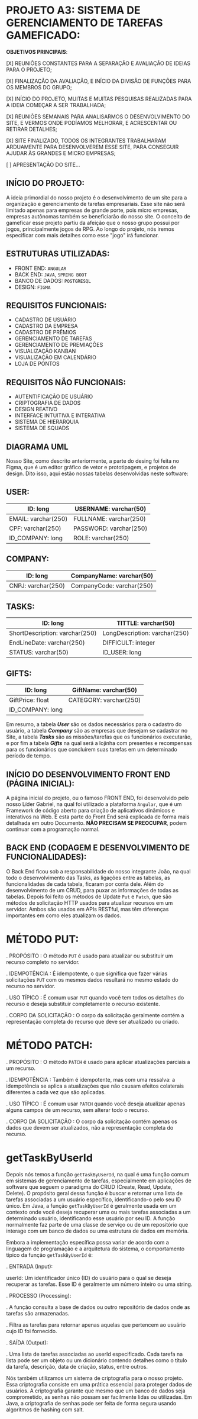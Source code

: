 # PROJETO A3: SISTEMA DE GERENCIAMENTO DE TAREFAS GAMEFICADO:

**OBJETIVOS PRINCIPAIS**:

[X] REUNIÕES CONSTANTES PARA A SEPARAÇÃO E AVALIAÇÃO DE IDEIAS PARA O PROJETO;
 
[X] FINALIZAÇÃO DA AVALIAÇÃO, E INÍCIO DA DIVISÃO DE FUNÇÕES PARA OS MEMBROS DO GRUPO;

[X] INÍCIO DO PROJETO, MUITAS E MUITAS PESQUISAS REALIZADAS PARA A IDEIA COMEÇAR A SER TRABALHADA;

[X] REUNIÕES SEMANAIS PARA ANALISARMOS O DESENVOLVIMENTO DO SITE, E VERMOS ONDE PODÍAMOS MELHORAR, E ACRESCENTAR OU RETIRAR DETALHES;

[X] SITE FINALIZADO, TODOS OS INTEGRANTES TRABALHARAM ARDUAMENTE PARA DESENVOLVEREM ESSE SITE, PARA CONSEGUIR AJUDAR ÀS GRANDES E MICRO EMPRESAS;

[ ] APRESENTAÇÃO DO SITE...

## INÍCIO DO PROJETO:

A ideia primordial do nosso projeto é o desenvolvimento de um site para a organização e gerenciamento de tarefas empresariais.
Esse site não será limitado apenas para empresas de grande porte, pois micro empresas, empresas autônomas também se beneficiarão do nosso site.
O conceito de gameficar esse projeto partiu da afeição que o nosso grupo possui por jogos, principalmente jogos de RPG.
Ao longo do projeto, nós iremos especificar com mais detalhes como esse "jogo" irá funcionar.

## ESTRUTURAS UTILIZADAS:

- FRONT END: `ANGULAR`
- BACK END: `JAVA`, `SPRING BOOT`
- BANCO DE DADOS: `POSTGRESQL`
- DESIGN: `FIGMA`

## REQUISITOS FUNCIONAIS:

- CADASTRO DE USUÁRIO
- CADASTRO DA EMPRESA
- CADASTRO DE PRÊMIOS
- GERENCIAMENTO DE TAREFAS
- GERENCIAMENTO DE PREMIAÇÕES
- VISUALIZAÇÃO KANBAN
- VISUALIZAÇÃO EM CALENDÁRIO
- LOJA DE PONTOS

## REQUISITOS NÃO FUNCIONAIS:

- AUTENTIFICAÇÃO DE USUÁRIO
- CRIPTOGRAFIA DE DADOS
- DESIGN REATIVO
- INTERFACE INTUITIVA E INTERATIVA
- SISTEMA DE HIERARQUIA
- SISTEMA DE SQUADS

## DIAGRAMA UML

Nosso Site, como descrito anteriormente, a parte do desing foi feita no Figma, que é um editor gráfico de vetor e prototipagem, e projetos de design. Dito isso, aqui estão nossas tabelas desenvolvidas neste software:

## USER:

| ID: long | USERNAME: varchar(50) |
| ---- | ---------- |
|EMAIL: varchar(250) | FULLNAME: varchar(250) |
|CPF: varchar(250) | PASSWORD: varchar(250) |
|ID_COMPANY: long |ROLE: varchar(250) |


## COMPANY:

| ID: long | CompanyName: varchar(50) |
| ---- | ------------- |
|CNPJ: varchar(250) | CompanyCode: varchar(250) |

## TASKS:

| ID: long | TITTLE: varchar(50) |
|---- |-------- |
|ShortDescription: varchar(250) | LongDescription: varchar(250) |
| EndLineDate: varchar(250) | DIFFICULT: integer |
| STATUS: varchar(50) | ID_USER: long |

## GIFTS:

| ID: long | GiftName: varchar(50) |
| ---- | ---------- |
| GiftPrice: float | CATEGORY: varchar(250) |
| ID_COMPANY: long |


Em resumo, a tabela ***User*** são os dados necessários para o cadastro do usuário, a tabela ***Company*** são as empresas que desejam se cadastrar no Site, a tabela ***Tasks*** são as missões/tarefas que os funcionários executarão, e por fim a tabela ***Gifts*** na qual será a lojinha com presentes e recompensas para os funcionários que concluírem suas tarefas em um determinado período de tempo.

## INÍCIO DO DESENVOLVIMENTO FRONT END (PÁGINA INICIAL):

A página inicial do projeto, ou o famoso FRONT END, foi desenvolvido pelo nosso Líder Gabriel, na qual foi utilizado a plataforma `Angular`, que é um Framework de código aberto para criação de aplicativos dinâmicos e interativos na Web. E esta parte do Front End
será explicada de forma mais detalhada em outro Documento. **NÃO PRECISAM SE PREOCUPAR**, podem continuar com a programação normal.

## BACK END (CODAGEM E DESENVOLVIMENTO DE FUNCIONALIDADES):

O Back End ficou sob a responsabilidade do nosso integrante João, na qual todo o desenvolvimento das Tasks, as ligações entre as tabelas, as funcionalidades de cada tabela, ficaram por conta dele. Além do desenvolvimento de um CRUD, para puxar as informações
de todas as tabelas.
Depois foi feito os métodos de Update `Put` e `Patch`, que são métodos de solicitação HTTP usados para atualizar recursos em um servidor. Ambos são usados em APIs RESTful, mas têm diferenças importantes em como eles atualizam os dados.

# MÉTODO PUT:

. PROPÓSITO : O método `PUT` é usado para atualizar ou substituir um recurso completo no servidor.

. IDEMPOTÊNCIA : É idempotente, o que significa que fazer várias solicitações `PUT` com os mesmos dados resultará no mesmo estado do recurso no servidor.

. USO TÍPICO : É comum usar `PUT` quando você tem todos os detalhes do recurso e deseja substituir completamente o recurso existente.

. CORPO DA SOLICITAÇÃO : O corpo da solicitação geralmente contém a representação completa do recurso que deve ser atualizado ou criado.

# MÉTODO PATCH:

. PROPÓSITO : O método `PATCH` é usado para aplicar atualizações parciais a um recurso.

. IDEMPOTÊNCIA : Também é idempotente, mas com uma ressalva: a idempotência se aplica a atualizações que não causam efeitos colaterais diferentes a cada vez que são aplicadas.

. USO TÍPICO : É comum usar `PATCH` quando você deseja atualizar apenas alguns campos de um recurso, sem alterar todo o recurso.

. CORPO DA SOLICITAÇÃO : O corpo da solicitação contém apenas os dados que devem ser atualizados, não a representação completa do recurso.

# getTaskByUserId

Depois nós temos a função `getTaskByUserId`, na qual é uma função comum em sistemas de gerenciamento de tarefas, especialmente em aplicações de software que seguem o paradigma do CRUD (Create, Read, Update, Delete). O propósito geral dessa função é buscar e retornar uma lista de tarefas associadas a um usuário específico, identificando-o pelo seu ID único. Em Java, a função `getTaskByUserId` é geralmente usada em um contexto onde você deseja recuperar uma ou mais tarefas associadas a um determinado usuário, identificando esse usuário por seu ID. A função normalmente faz parte de uma classe de serviço ou de um repositório que interage com um banco de dados ou uma estrutura de dados em memória.

Embora a implementação específica possa variar de acordo com a linguagem de programação e a arquitetura do sistema, o comportamento típico da função `getTaskByUserId` é:

. ENTRADA (Input):

userId: Um identificador único (ID) do usuário para o qual se deseja recuperar as tarefas. Esse ID é geralmente um número inteiro ou uma string.

. PROCESSO (Processing):

. A função consulta a base de dados ou outro repositório de dados onde as tarefas são armazenadas.

. Filtra as tarefas para retornar apenas aquelas que pertencem ao usuário cujo ID foi fornecido.

. SAÍDA (Output):

. Uma lista de tarefas associadas ao userId especificado. Cada tarefa na lista pode ser um objeto ou um dicionário contendo detalhes como o título da tarefa, descrição, data de criação, status, entre outros.

Nós também utilizamos um sistema de criptografia para o nosso projeto. Essa criptografia consiste em uma prática essencial para proteger dados de usuários. A criptografia garante que mesmo que um banco de dados seja comprometido, as senhas não possam ser facilmente lidas ou utilizadas. Em Java, a criptografia de senhas pode ser feita de forma segura usando algoritmos de hashing com salt.
